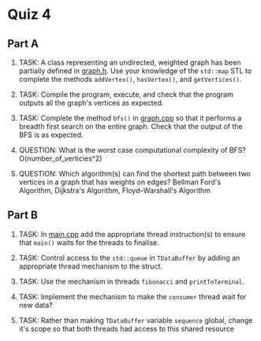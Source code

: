 Quiz 4
======

Part A
------

1) TASK: A class representing an undirected, weighted graph has been partially defined in [graph.h](./a/graph.h). Use your knowledge of the `std::map` STL to complete the methods `addVertex()`, `hasVertex()`, and `getVertices()`.

2) TASK: Compile the program, execute, and check that the program outputs all the graph's vertices as expected.

3) TASK: Complete the method `bfs()` in [graph.cpp](./a/graph.cpp) so that it performs a breadth first search on the entire graph. Check that the output of the BFS is as expected.

4) QUESTION: What is the worst case computational complexity of BFS?
O(number_of_verticies^2)

5) QUESTION: Which algorithm(s) can find the shortest path between two vertices in a graph that has weights on edges?
Bellman Ford's Algorithm, Dijkstra's Algorithm, Floyd–Warshall's Algorithm

Part B
------

1) TASK: In [main.cpp](./b/main.cpp) add the appropriate thread instruction(s) to ensure that `main()` waits for the threads to finalise.

2) TASK: Control access to the `std::queue` in `TDataBuffer` by adding an appropriate thread mechanism to the struct.

3) TASK: Use the mechanism in threads `fibonacci` and `printToTerminal`.

4) TASK: Implement the mechanism to make the `consumer` thread wait for new data?

5) TASK: Rather than making `TDataBuffer` variable `sequence` global, change it's scope so that both threads had access to this shared resource
